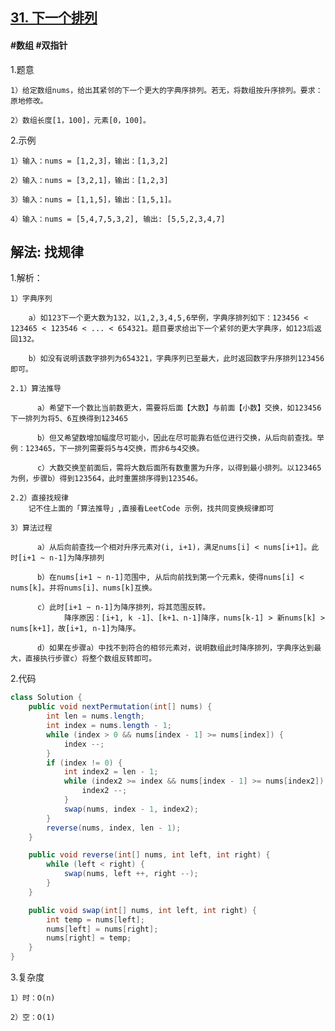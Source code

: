 ## [31. 下一个排列](https://leetcode.cn/problems/next-permutation/)

#### #数组 #双指针
1.题意

    1）给定数组nums，给出其紧邻的下一个更大的字典序排列。若无，将数组按升序排列。要求：原地修改。

    2）数组长度[1，100]，元素[0，100]。

2.示例

    1）输入：nums = [1,2,3]，输出：[1,3,2]

    2）输入：nums = [3,2,1]，输出：[1,2,3]

    3）输入：nums = [1,1,5]，输出：[1,5,1]。

    4）输入：nums = [5,4,7,5,3,2], 输出: [5,5,2,3,4,7]

## 解法: 找规律
1.解析：

    1）字典序列

        a）如123下一个更大数为132，以1,2,3,4,5,6举例，字典序排列如下：123456 < 123465 < 123546 < ... < 654321。题目要求给出下一个紧邻的更大字典序，如123后返回132。

        b）如没有说明该数字排列为654321，字典序列已至最大，此时返回数字升序排列123456即可。

    2.1）算法推导

          a）希望下一个数比当前数更大，需要将后面【大数】与前面【小数】交换，如123456下一排列为将5、6互换得到123465

          b）但又希望数增加幅度尽可能小，因此在尽可能靠右低位进行交换，从后向前查找。举例：123465，下一排列需要将5与4交换，而非6与4交换。

          c）大数交换至前面后，需将大数后面所有数重置为升序，以得到最小排列。以123465为例，步骤b）得到123564，此时重置排序得到123546。

    2.2）直接找规律
        记不住上面的「算法推导」,直接看LeetCode 示例，找共同变换规律即可

    3）算法过程

          a）从后向前查找一个相对升序元素对(i, i+1)，满足nums[i] < nums[i+1]。此时[i+1 ~ n-1]为降序排列

          b）在nums[i+1 ~ n-1]范围中, 从后向前找到第一个元素k，使得nums[i] < nums[k]。并将nums[i]、nums[k]互换。

          c）此时[i+1 ~ n-1]为降序排列，将其范围反转。
                降序原因：[i+1, k -1]、[k+1、n-1]降序，nums[k-1] > 新nums[k] > nums[k+1]，故[i+1, n-1]为降序。

          d）如果在步骤a）中找不到符合的相邻元素对，说明数组此时降序排列，字典序达到最大，直接执行步骤c）将整个数组反转即可。

2.代码
```java
class Solution {
    public void nextPermutation(int[] nums) {
        int len = nums.length;
        int index = nums.length - 1;
        while (index > 0 && nums[index - 1] >= nums[index]) {
            index --;
        }
        if (index != 0) {
            int index2 = len - 1;
            while (index2 >= index && nums[index - 1] >= nums[index2]) {
                index2 --;
            }
            swap(nums, index - 1, index2);
        }
        reverse(nums, index, len - 1);
    }

    public void reverse(int[] nums, int left, int right) {
        while (left < right) {
            swap(nums, left ++, right --);
        }
    }

    public void swap(int[] nums, int left, int right) {
        int temp = nums[left];
        nums[left] = nums[right];
        nums[right] = temp;
    }
}
```
3.复杂度

    1）时：O(n)

    2）空：O(1)
